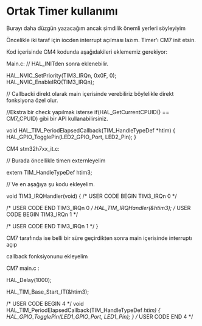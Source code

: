 # Ortak Timer kullanımı

Burayı daha düzgün yazacağım ancak şimdilik önemli yerleri söyleyiyim

Öncelikle iki taraf için iocden interrupt açılması lazım. Timer'ı CM7 init etsin.

Kod içerisinde CM4 kodunda aşağıdakileri eklememiz gerekiyor:

Main.c:
// HAL_INITden sonra eklenebilir.

  HAL_NVIC_SetPriority(TIM3_IRQn, 0x0F, 0);
  HAL_NVIC_EnableIRQ(TIM3_IRQn);

// Callbacki direkt olarak main içerisinde verebiliriz böylelikle direkt fonksiyona özel olur.

//Ekstra bir check yapılmak isterse  if(HAL_GetCurrentCPUID() == CM7_CPUID)  gibi bir API kullanabilirsiniz. 

void HAL_TIM_PeriodElapsedCallback(TIM_HandleTypeDef *htim)
{
  HAL_GPIO_TogglePin(LED2_GPIO_Port, LED2_Pin);
}

CM4 stm32h7xx_it.c:

// Burada öncellikle timerı externleyelim

extern TIM_HandleTypeDef htim3;

// Ve en aşağıya şu kodu ekleyelim.

void TIM3_IRQHandler(void)
{
  /* USER CODE BEGIN TIM3_IRQn 0 */

  /* USER CODE END TIM3_IRQn 0 */
  HAL_TIM_IRQHandler(&htim3);
  /* USER CODE BEGIN TIM3_IRQn 1 */

  /* USER CODE END TIM3_IRQn 1 */
}


CM7 tarafında ise belli bir süre geçirdikten sonra main içerisinde interruptı açıp

callback fonksiyonunu ekleyelim

CM7 main.c :

HAL_Delay(1000);

HAL_TIM_Base_Start_IT(&htim3);


/* USER CODE BEGIN 4 */
void HAL_TIM_PeriodElapsedCallback(TIM_HandleTypeDef *htim)
{
  HAL_GPIO_TogglePin(LED1_GPIO_Port, LED1_Pin);
}
/* USER CODE END 4 */


